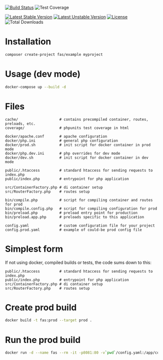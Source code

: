 [![Build Status](https://github.com/gielfeldt/fas-example/actions/workflows/test.yml/badge.svg)][4]
![Test Coverage](https://img.shields.io/endpoint?url=https://gist.githubusercontent.com/gielfeldt/74c795e02f2f06f70239c7d801736caf/raw/fas-example__main.json)

[![Latest Stable Version](https://poser.pugx.org/fas/example/v/stable.svg)][1]
[![Latest Unstable Version](https://poser.pugx.org/fas/example/v/unstable.svg)][2]
[![License](https://poser.pugx.org/fas/example/license.svg)][3]
![Total Downloads](https://poser.pugx.org/fas/example/downloads.svg)

# Installation

```bash
composer create-project fas/example myproject
```

# Usage (dev mode)
```bash
docker-compose up --build -d
```

# Files

```
cache/                   # contains precompiled container, routes, preloads, etc.
coverage/                # phpunits test coverage in html

docker/apache.conf       # apache configuration
docker/php.ini           # general php configuration
docker/prod.sh           # init script for docker container in prod mode
docker/php.dev.ini       # php overrides for dev mode
docker/dev.sh            # init script for docker container in dev mode

public/.htaccess         # standard htaccess for sending requests to index.php
public/index.php         # entrypoint for php application

src/ContainerFactory.php # di container setup
src/RouterFactory.php    # routes setup

bin/compile.php          # script for compiling container and routes for prod
bin/compile.config.php   # script for compiling configuration for prod
bin/preload.php          # preload entry point for production
bin/preload.app.php      # preloads specific to this application

config.yaml              # custom configuration file for your project
config.prod.yaml         # example of could-be prod config file
```


# Simplest form

If not using docker, compiled builds or tests, the code sums down to this:

```
public/.htaccess         # standard htaccess for sending requests to index.php
public/index.php         # entrypoint for php application
src/ContainerFactory.php # di container setup
src/RouterFactory.php    # routes setup
```

# Create prod build
```bash
docker build -t fas:prod --target prod .
```

# Run the prod build
```bash
docker run -d --name fas --rm -it -p8081:80 -v`pwd`/config.yaml:/app/config.yaml:ro fas:prod
````


[1]:  https://packagist.org/packages/fas/example
[2]:  https://packagist.org/packages/fas/example#dev-main
[3]:  https://github.com/gielfeldt/fas-example/blob/main/LICENSE.md
[4]:  https://github.com/gielfeldt/fas-example/actions/workflows/test.yml
